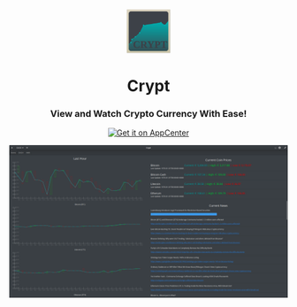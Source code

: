 <div align="center">
    <img width="80" height="80" src="icon.svg" alt="Icon">
  <h1 align="center">Crypt</h1>
  <h3 align="center">View and Watch Crypto Currency With Ease!</h3>
  
  <a href="https://appcenter.elementary.io/com.github.dcharles525.crypt">
    <img src="https://appcenter.elementary.io/badge.svg?new" alt="Get it on AppCenter" />
  </a>
</div>

![Crypt Screenshot](https://raw.githubusercontent.com/dcharles525/crypt/master/data/screenshot.png "Crypt")
